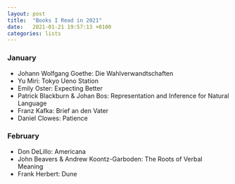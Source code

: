 ```yaml
---
layout: post
title:  "Books I Read in 2021"
date:   2021-01-21 19:57:13 +0100
categories: lists
---
```


### January

* Johann Wolfgang Goethe: Die Wahlverwandtschaften
* Yu Miri: Tokyo Ueno Station
* Emily Oster: Expecting Better
* Patrick Blackburn & Johan Bos: Representation and Inference for Natural Language
* Franz Kafka: Brief an den Vater
* Daniel Clowes: Patience

### February
* Don DeLillo: Americana
* John Beavers & Andrew Koontz-Garboden: The Roots of Verbal Meaning
* Frank Herbert: Dune
